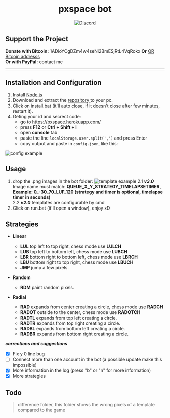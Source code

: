 <h1 align="center">pxspace bot</h1>
<p align="center">
    <a href="https://discord.gg/CxG3f7S">
        <img src="https://img.shields.io/discord/675323046680330261.svg?label=Discord&logo=discord" alt="Discord"/>
    </a>

</p>

## Support the Project <br>
**Donate with Bitcoin:** 1ADioYCgDZm4w4seNi2BmESjRtL4VqRokx **Or** <a href="https://raw.githubusercontent.com/Felipefury/pxspace-bot/master/ignore_folder/qr.png">QR Bitcoin addresss</a><br>
**Or with PayPal:** contact me

<hr> </hr>

## Installation and Configuration

1. Install <a href="https://nodejs.org/en/">Node.js </a>
2. Download and extract the <a href="https://github.com/Felipefury/pxspace-bot/archive/master.zip">repository </a>to your pc.
3. Click on install.bat (it'll auto close, if it doesn't close after few minutes, restart it).
4. Geting your id and secrect code:
    <ul>
    <li>go to <a href="https://pxspace.herokuapp.com/" rel="nofollow">https://pxspace.herokuapp.com/</a></li>
    <li>press <strong>F12</strong> or <strong> Ctrl + Shift + i </strong></li>
    <li>open <strong>console</strong> tab</li>
    <li>paste the line <code>localStorage.user.split(',')</code> and press Enter</li>
    <li>copy output and paste in <code>config.json</code>, like this:</li>
    </ul>
    
 ![config example](https://raw.githubusercontent.com/Felipefury/pxspace-bot/master/ignore_folder/config.png)

## Usage

1. drop the .png images in the bot folder:
![template example](https://raw.githubusercontent.com/Felipefury/pxspace-bot/master/ignore_folder/template_example.png)
2.1 ***v3.0*** Image name must match: **QUEUE_X_Y_STRATEGY_TIMELAPSETIMER, Example: 0_-30_70_LUF_120 (strategy and timer is optional, timelapse timer in seconds)** <br>
2.2 ***v2.0*** templates are configurable by cmd
3. Click on run.bat (it'll open a window), enjoy xD

## Strategies

* **Linear**
    * **LUL** top left to top right, chess mode use **LULCH**
    * **LUB** top left to bottom left, chess mode use **LUBCH**
    * **LBR** bottom right to bottom left, chess mode use **LBRCH**
    * **LBU** bottom right to top right, chess mode use **LBUCH**
    * **JMP** jump a few pixels.
    
* **Random**
    * **RDM** paint random pixels.
    
* **Radial**
    * **RAD** expands from center creating a circle, chess mode use **RADCH**
    * **RADOT** outside to the center, chess mode use **RADOTCH**
    * **RADTL** expands from top left creating a circle.
    * **RADTR** expands from top right creating a circle.
    * **RADBL** expands from bottom left creating a circle.
    * **RADBR** expands from bottom right creating a circle.

***corrections and suggestions***

- [x] Fix y 0 line bug
- [ ] Connect more than one account in the bot (a possible update make this impossible)
- [x] More information in the log (press "b" or "n" for more information)
- [x] More strategies

## Todo

> difference folder, this folder shows the wrong pixels of a template compared to the game
